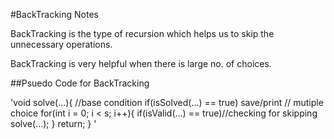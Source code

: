 #BackTracking Notes


BackTracking is the type of recursion which helps us to skip the unnecessary operations.

BackTracking is very helpful when there is large no. of choices.

##Psuedo Code for BackTracking

'void solve(...){
      //base condition
      if(isSolved(...) == true)
          save/print
      // mutiple choice
      for(int i = 0; i < s; i++){
          if(isValid(...) == true)//checking for skipping
            solve(...);
      }
 return;
}
'

